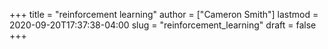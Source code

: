 +++
title = "reinforcement learning"
author = ["Cameron Smith"]
lastmod = 2020-09-20T17:37:38-04:00
slug = "reinforcement_learning"
draft = false
+++
